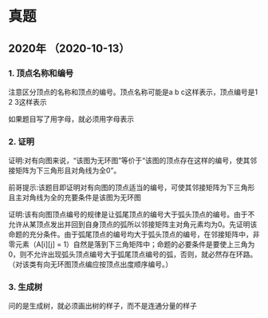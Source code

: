 # 真题

## 2020年 （2020-10-13）

### 1. 顶点名称和编号

注意区分顶点的名称和顶点的编号。顶点名称可能是a b c这样表示，顶点编号是1 2 3这样表示

如果题目写了用字母，就必须用字母表示

### 2. 证明

证明:对有向图来说，“该图为无环图”等价于“该图的顶点存在这样的编号，使其邻接矩阵为下三角形且对角线为全0”。

前哥提示:该题目即证明对有向图的顶点适当的编号，可使其邻接矩阵为下三角形且主对角线为全的充要条件是该图为无环图

证明:该有向图顶点编号的规律是让弧尾顶点的编号大于弧头顶点的编号。由于不允许从某顶点发出并回到自身顶点的弧所以邻接矩阵主对角元素均为0。先证明该命题的充分条件。由于弧尾顶点的编号均大于弧头顶点的编号，在邻接矩阵中，非零元素（A[i][j] = 1）自然是落到下三角矩阵中；命题的必要条件是要使上三角为0，则不允许出现弧头顶点编号大于弧尾顶点编号的弧，否则，就必然存在环路。（对该类有向无环图顶点编应按顶点出度顺序编号。）

### 3. 生成树

问的是生成树，就必须画出树的样子，而不是连通分量的样子
